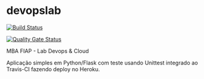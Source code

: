 # devopslab

[![Build Status](https://travis-ci.com/joaonart/devopslab.svg?branch=master)](https://travis-ci.com/joaonart/devopslab)

[![Quality Gate Status](https://sonarcloud.io/api/project_badges/measure?project=joaonart_devopslab&metric=alert_status)](https://sonarcloud.io/dashboard?id=joaonart_devopslab)

MBA FIAP - Lab Devops &amp; Cloud

Aplicação simples em Python/Flask com teste usando Unittest integrado ao Travis-CI fazendo deploy no Heroku.

